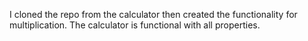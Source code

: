 I cloned the repo from the calculator then created the functionality for multiplication.
The calculator is functional with all properties. 
